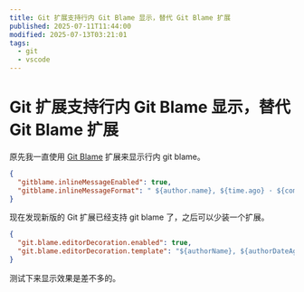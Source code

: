```yaml
---
title: Git 扩展支持行内 Git Blame 显示，替代 Git Blame 扩展
published: 2025-07-11T11:44:00
modified: 2025-07-13T03:21:01
tags:
  - git
  - vscode
---
```


# Git 扩展支持行内 Git Blame 显示，替代 Git Blame 扩展

原先我一直使用 [Git Blame](https://marketplace.visualstudio.com/items?itemName=waderyan.gitblame) 扩展来显示行内 git blame。

```json
{
  "gitblame.inlineMessageEnabled": true,
  "gitblame.inlineMessageFormat": " ${author.name}, ${time.ago} · ${commit.summary}",
}
```

现在发现新版的 Git 扩展已经支持 git blame 了，之后可以少装一个扩展。

```json
{
  "git.blame.editorDecoration.enabled": true,
  "git.blame.editorDecoration.template": "${authorName}, ${authorDateAgo} · ${subject}",
}
```

测试下来显示效果是差不多的。